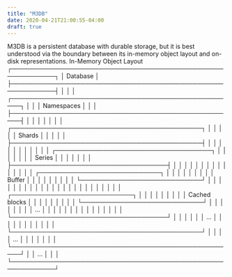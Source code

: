```yaml
---
title: "M3DB"
date: 2020-04-21T21:00:55-04:00
draft: true
---
```


M3DB is a persistent database with durable storage, but it is best understood via the boundary between its in-memory object layout and on-disk representations.
In-Memory Object Layout
  ┌────────────────────────────────────────────────────────────┐
   │                          Database                          │
   ├────────────────────────────────────────────────────────────┤
   │                                                            │
   │   ┌────────────────────────────────────────────────────┐   │
   │   │                     Namespaces                     │   │
   │   ├────────────────────────────────────────────────────┤   │
   │   │                                                    │   │
   │   │   ┌────────────────────────────────────────────┐   │   │
   │   │   │                   Shards                   │   │   │
   │   │   ├────────────────────────────────────────────┤   │   │
   │   │   │                                            │   │   │
   │   │   │   ┌────────────────────────────────────┐   │   │   │
   │   │   │   │               Series               │   │   │   │
   │   │   │   ├────────────────────────────────────┤   │   │   │
   │   │   │   │                                    │   │   │   │
   │   │   │   │   ┌────────────────────────────┐   │   │   │   │
   │   │   │   │   │           Buffer           │   │   │   │   │
   │   │   │   │   └────────────────────────────┘   │   │   │   │
   │   │   │   │                                    │   │   │   │
   │   │   │   │                                    │   │   │   │
   │   │   │   │   ┌────────────────────────────┐   │   │   │   │
   │   │   │   │   │       Cached blocks        │   │   │   │   │
   │   │   │   │   └────────────────────────────┘   │   │   │   │
   │   │   │   │                ...                 │   │   │   │
   │   │   │   │                                    │   │   │   │
   │   │   │   └────────────────────────────────────┘   │   │   │
   │   │   │                    ...                     │   │   │
   │   │   │                                            │   │   │
   │   │   └────────────────────────────────────────────┘   │   │
   │   │                        ...                         │   │
   │   │                                                    │   │
   │   └────────────────────────────────────────────────────┘   │
   │                            ...                             │
   │                                                            │
   └────────────────────────────────────────────────────────────┘

